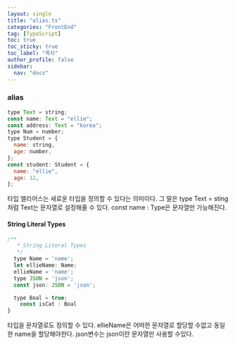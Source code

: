 ```yaml
---
layout: single
title: "alias.ts"
categories: "FrontEnd"
tag: [TypeScript]
toc: true
toc_sticky: true
toc_label: "목차"
author_profile: false
sidebar:
  nav: "docs"
---
```


### alias

```jsx
type Text = string;
const name: Text = "ellie";
const address: Text = "korea";
type Num = number;
type Student = {
  name: string,
  age: number,
};
const student: Student = {
  name: "ellie",
  age: 12,
};
```

타입 앨리어스는 새로운 타입을 정의할 수 있다는 의미이다.
그 말은 type Text = sting처럼 Text는 문자열로 설정해줄 수 있다.
const name : Type은 문자열만 가능해진다.

#### String Literal Types

```jsx
/**
   * String Literal Types
   */
  type Name = 'name';
  let ellieName: Name;
  ellieName = 'name';
  type JSON = 'json';
  const json: JSON = 'json';

  type Boal = true;
	const isCat : Boal
}
```

타입을 문자열로도 정의할 수 있다.
ellieName은 어떠한 문자열로 할당할 수없고 동일한 name을 할당해야한다.
json변수는 json이란 문자열만 사용할 수있다.
